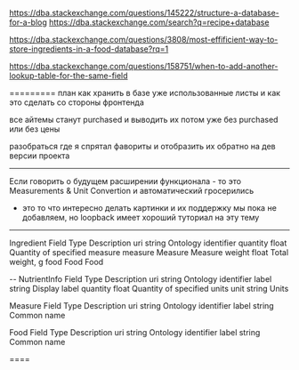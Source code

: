 

https://dba.stackexchange.com/questions/145222/structure-a-database-for-a-blog
https://dba.stackexchange.com/search?q=recipe+database

https://dba.stackexchange.com/questions/3808/most-effificient-way-to-store-ingredients-in-a-food-database?rq=1

https://dba.stackexchange.com/questions/158751/when-to-add-another-lookup-table-for-the-same-field

=========
план как хранить в базе уже использованные листы и как это сделать со стороны фронтенда

все айтемы станут purchased и выводить их потом уже без purchased или без цены

разобраться где я спрятал фавориты и отобразить их обратно на дев версии проекта

------

Если говорить о будущем расширении функционала -
то это Measurements & Unit Convertion и автоматический гросерились
- это то что интересно делать картинки и их поддержку мы пока не добавляем,
 но loopback имеет хороший туториал на эту тему

-----





 Ingredient
 Field	Type	Description
 uri	string	Ontology identifier
 quantity	float	Quantity of specified measure
 measure	Measure	Measure
 weight	float	Total weight, g
 food	Food	Food
 
--
 NutrientInfo
 Field	Type	Description
 uri	string	Ontology identifier
 label	string	Display label
 quantity	float	Quantity of specified units
 unit	string	Units

 Measure
 Field	Type	Description
 uri	string	Ontology identifier
 label	string	Common name

 Food
 Field	Type	Description
 uri	string	Ontology identifier
 label	string	Common name
 
 ====
